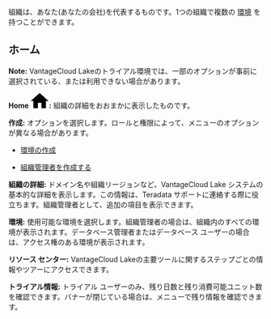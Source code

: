 組織は、あなた(あなたの会社)を代表するものです。1つの組織で複数の [環境](sbt1640280496980.md) を持つことができます。

ホーム
------

**Note:** VantageCloud Lakeのトライアル環境では、一部のオプションが事前に選択されている、または利用できない場合があります。

**Home** ![House icon.](Images/cxp1588894410855.svg)**:** 組織の詳細をおおまかに表示したものです。

**作成:** オプションを選択します。ロールと権限によって、メニューのオプションが異なる場合があります。

-   [環境の作成](qiv1640281527006.md)

-   [組織管理者を作成する](hrv1640281410572.md)

**組織の詳細:** ドメイン名や組織リージョンなど、VantageCloud Lake システムの基本的な詳細を表示します。この情報は、Teradata サポートに連絡する際に役立ちます。組織管理者として、追加の項目を表示できます。

**環境:** 使用可能な環境を選択します。組織管理者の場合は、組織内のすべての環境が表示されます。データベース管理者またはデータベース ユーザーの場合は、アクセス権のある環境が表示されます。

**リソース センター:** VantageCloud Lakeの主要ツールに関するステップごとの情報やツアーにアクセスできます。

**トライアル情報:** トライアル ユーザーのみ、残り日数と残り消費可能ユニット数を確認できます。バナーが閉じている場合は、メニューで残り情報を確認できます。
